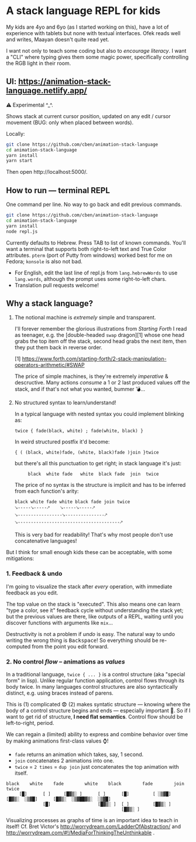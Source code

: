 # A stack language REPL for kids

My kids are 4yo and 6yo (as I started working on this), have a lot of experience with tablets but none with textual interfaces.
Ofek reads well and writes, Maayan doesn't quite read yet.

I want not only to teach some coding but also to _encourage literacy_.
I want a "CLI" where typing gives them some magic power, specifically controlling the RGB light in their room.

## UI: https://animation-stack-language.netlify.app/

⚠ Experimental ^_^.

Shows stack at current cursor position, updated on any edit / cursor movement (BUG: only when placed between words).

Locally:
```sh
git clone https://github.com/cben/animation-stack-language
cd animation-stack-language
yarn install
yarn start
```
Then open http://localhost:5000/.


## How to run — terminal REPL

One command per line.  No way to go back and edit previous commands.

```sh
git clone https://github.com/cben/animation-stack-language
cd animation-stack-language
yarn install
node repl.js
```

Currently defaults to Hebrew.  Press TAB to list of known commands.  You'll want a terminal that supports both right-to-left text and True Color attributes.  `pterm` (port of Putty from windows) worked best for me on Fedora; `konsole` is also not bad.

* For English, edit the last line of repl.js from `lang.hebrewWords` to use `lang.words`, although the prompt uses some right-to-left chars.
* Translation pull requests welcome!

## Why a stack language?

 1. The notional machine is _extremely_ simple and transparent.

    I'll forever remember the glorious illustrations from _Starting Forth_ I read as teenager,
    e.g. the [double-headed `swap` dragon][1] whose one head grabs the top item off the stack,
    second head grabs the next item, then they put them back in reverse order.

    [1] https://www.forth.com/starting-forth/2-stack-manipulation-operators-arithmetic/#SWAP

    The price of simple machines, is they're extremely _imperative_ & descructive.
    Many actions _consume_ a 1 or 2 last produced values off the stack, and if that's not what you wanted, bummer 💣...

 2. No structured syntax to learn/understand!

    In a typical language with nested syntax you could implement blinking as:
    ```
    twice { fade(black, white) ; fade(white, black) }
    ```
    In weird structured postfix it'd become:
    ```
    { ( (black, white)fade, (white, black)fade )join }twice
    ```
    but there's all this punctuation to get right; in stack language it's just:
    ```
         black  white fade   white  black fade  join  twice
    ```

    The price of no syntax is the structure is implicit and has to be inferred from each function's arity:

    ```
    black white fade white black fade join twice
    🡖-----🡖-----🡕    🡖-----🡖-----🡕
    🡖-----------------🡖---------------🡕
    🡖---------------------------------------🡕
    ```

    This is very bad for readability!  That's why most people don't use concatenative languages!

But I think for small enough kids these can be acceptable, with some mitigations:

### 1. Feedback & undo

I'm going to visualize the stack after _every_ operation, with immediate feedback as you edit.

The top value on the stack is "executed".
This also means one can learn "type a color, see it" feedback cycle without understanding the stack yet;
but the previous values are there, like outputs of a REPL, waiting until you discover functions with arguments like `mix`...

Destructivity is not a problem if _undo_ is easy.  The natural way to undo writing the wrong thing is <kbd>Backspace</kbd>!
So everything should be re-computed from the point you edit forward.

### 2. No control _flow_ – animations as _values_

In a traditional language, `twice { ... }` is a control structure (aka "special form" in lisp).
Unlike regular function application, control flows through its body twice.
In many languages control structures are also syntactically distinct, e.g. using braces instead of parens.

This is (1) complicated 😨 (2) makes syntatic structure — knowing where the body of a control structure begins and ends — especially important 🙁.
So if I want to get rid of structure, **I need flat semantics**.  Control flow should be left-to-right, period.

We can regain a (limited) ability to express and combine behavior over time by making animations first-class values ⌚!

- `fade` returns an animation which takes, say, 1 second.
- `join` concatenates 2 animations into one.
- `twice` = `2 times` = `dup join` just concatenates the top animation with itself.

```
black    white    fade        white    black        fade        join             twice
     [█]      [ ]     [█▓▒░ ]      [ ]      [█]         [ ░▒▓█]     [█▓▒░  ░▒▓█]      [█▓▒░  ░▒▓██▓▒░  ░▒▓█]
              [█]                  [█▓▒░ ]  [ ]         [█▓▒░ ]
                                            [█▓▒░ ]
```

Visualizing processes as graphs of time is an important idea to teach in itself!
Cf. Bret Victor's  http://worrydream.com/LadderOfAbstraction/ and http://worrydream.com/#!/MediaForThinkingTheUnthinkable .
